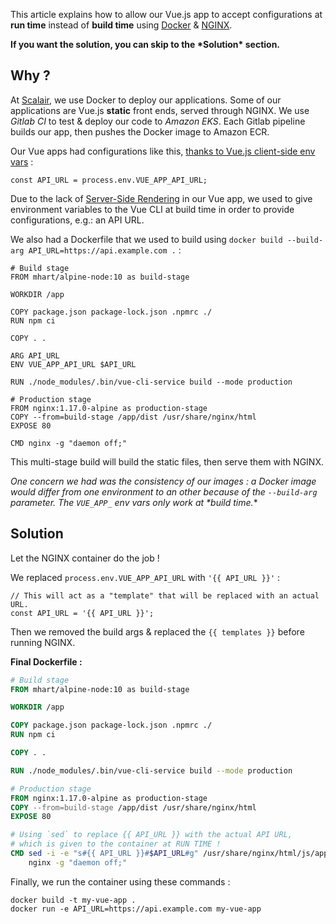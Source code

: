 This article explains how to allow our Vue.js app to accept configurations at **run time** instead of **build time** using [Docker](https://www.docker.com/) & [NGINX](https://www.nginx.com/).

**If you want the solution, you can skip to the \*Solution\* section.**

## Why ?

At [Scalair](https://www.scalair.fr/), we use Docker to deploy our applications. Some of our applications are Vue.js **static** front ends, served through NGINX. We use *Gitlab CI* to test & deploy our code to *Amazon EKS*. Each Gitlab pipeline builds our app, then pushes the Docker image to Amazon ECR.

Our Vue apps had configurations like this, [thanks to Vue.js client-side env vars](https://cli.vuejs.org/guide/mode-and-env.html#using-env-variables-in-client-side-code) :

```
const API_URL = process.env.VUE_APP_API_URL;
```



Due to the lack of [Server-Side Rendering](https://vuejs.org/v2/guide/ssr.html) in our Vue app, we used to give environment variables to the Vue CLI at build time in order to provide configurations, e.g.: an API URL.

We also had a Dockerfile that we used to build using `docker build --build-arg API_URL=https://api.example.com .` :

```
# Build stage
FROM mhart/alpine-node:10 as build-stage

WORKDIR /app

COPY package.json package-lock.json .npmrc ./
RUN npm ci

COPY . .

ARG API_URL
ENV VUE_APP_API_URL $API_URL

RUN ./node_modules/.bin/vue-cli-service build --mode production

# Production stage
FROM nginx:1.17.0-alpine as production-stage
COPY --from=build-stage /app/dist /usr/share/nginx/html
EXPOSE 80

CMD nginx -g "daemon off;"
```



This multi-stage build will build the static files, then serve them with NGINX.

**One concern we had was the consistency of our images : a Docker image would differ from one environment to an other because of the `--build-arg` parameter. The `VUE_APP_` env vars only work at \**build time**.**

## Solution

Let the NGINX container do the job !

We replaced `process.env.VUE_APP_API_URL` with `'{{ API_URL }}'` :

```
// This will act as a "template" that will be replaced with an actual URL.
const API_URL = '{{ API_URL }}';
```



Then we removed the build args & replaced the `{{ templates }}` before running NGINX.

**Final Dockerfile :**

```dockerfile
# Build stage
FROM mhart/alpine-node:10 as build-stage

WORKDIR /app

COPY package.json package-lock.json .npmrc ./
RUN npm ci

COPY . .

RUN ./node_modules/.bin/vue-cli-service build --mode production

# Production stage
FROM nginx:1.17.0-alpine as production-stage
COPY --from=build-stage /app/dist /usr/share/nginx/html
EXPOSE 80

# Using `sed` to replace {{ API_URL }} with the actual API URL,
# which is given to the container at RUN TIME !
CMD sed -i -e "s#{{ API_URL }}#$API_URL#g" /usr/share/nginx/html/js/app.*.js && \
    nginx -g "daemon off;"
```



Finally, we run the container using these commands :

```
docker build -t my-vue-app .
docker run -e API_URL=https://api.example.com my-vue-app
```



## 